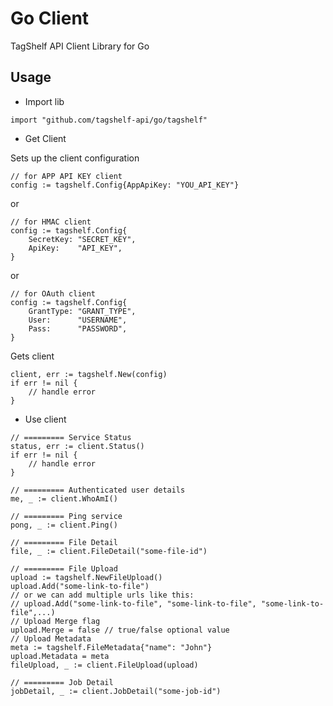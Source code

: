 # Go Client

TagShelf API Client Library for Go

## Usage

-   Import lib

```
import "github.com/tagshelf-api/go/tagshelf"
```

-   Get Client

Sets up the client configuration

```
// for APP API KEY client
config := tagshelf.Config{AppApiKey: "YOU_API_KEY"}
```

or

```
// for HMAC client
config := tagshelf.Config{
	SecretKey: "SECRET_KEY",
	ApiKey:    "API_KEY",
}
```

or

```
// for OAuth client
config := tagshelf.Config{
	GrantType: "GRANT_TYPE",
	User:      "USERNAME",
	Pass:      "PASSWORD",
}
```

Gets client

```
client, err := tagshelf.New(config)
if err != nil {
	// handle error
}
```

-   Use client

```
// ========= Service Status
status, err := client.Status()
if err != nil {
	// handle error
}

// ========= Authenticated user details
me, _ := client.WhoAmI()

// ========= Ping service
pong, _ := client.Ping()

// ========= File Detail
file, _ := client.FileDetail("some-file-id")

// ========= File Upload
upload := tagshelf.NewFileUpload()
upload.Add("some-link-to-file")
// or we can add multiple urls like this:
// upload.Add("some-link-to-file", "some-link-to-file", "some-link-to-file",...)
// Upload Merge flag
upload.Merge = false // true/false optional value
// Upload Metadata
meta := tagshelf.FileMetadata{"name": "John"}
upload.Metadata = meta
fileUpload, _ := client.FileUpload(upload)

// ========= Job Detail
jobDetail, _ := client.JobDetail("some-job-id")
```
